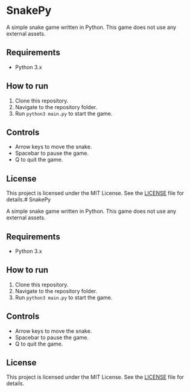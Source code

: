 # SnakePy

A simple snake game written in Python. This game does not use any external assets.

## Requirements

- Python 3.x

## How to run

1. Clone this repository.
2. Navigate to the repository folder.
3. Run `python3 main.py` to start the game.

## Controls

- Arrow keys to move the snake.
- Spacebar to pause the game.
- Q to quit the game.

## License

This project is licensed under the MIT License. See the [LICENSE](LICENSE) file for details.# SnakePy

A simple snake game written in Python. This game does not use any external assets.

## Requirements

- Python 3.x

## How to run

1. Clone this repository.
2. Navigate to the repository folder.
3. Run `python3 main.py` to start the game.

## Controls

- Arrow keys to move the snake.
- Spacebar to pause the game.
- Q to quit the game.

## License

This project is licensed under the MIT License. See the [LICENSE](LICENSE) file for details.